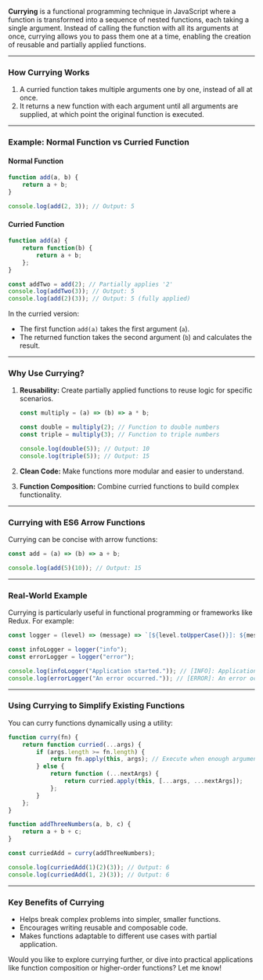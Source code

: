 **Currying** is a functional programming technique in JavaScript where a function is transformed into a sequence of nested functions, each taking a single argument. Instead of calling the function with all its arguments at once, currying allows you to pass them one at a time, enabling the creation of reusable and partially applied functions.

---

### **How Currying Works**
1. A curried function takes multiple arguments one by one, instead of all at once.
2. It returns a new function with each argument until all arguments are supplied, at which point the original function is executed.

---

### **Example: Normal Function vs Curried Function**

#### Normal Function
```javascript
function add(a, b) {
    return a + b;
}

console.log(add(2, 3)); // Output: 5
```

#### Curried Function
```javascript
function add(a) {
    return function(b) {
        return a + b;
    };
}

const addTwo = add(2); // Partially applies '2'
console.log(addTwo(3)); // Output: 5
console.log(add(2)(3)); // Output: 5 (fully applied)
```

In the curried version:
- The first function `add(a)` takes the first argument (`a`).
- The returned function takes the second argument (`b`) and calculates the result.

---

### **Why Use Currying?**
1. **Reusability:** Create partially applied functions to reuse logic for specific scenarios.
   ```javascript
   const multiply = (a) => (b) => a * b;

   const double = multiply(2); // Function to double numbers
   const triple = multiply(3); // Function to triple numbers

   console.log(double(5)); // Output: 10
   console.log(triple(5)); // Output: 15
   ```

2. **Clean Code:** Make functions more modular and easier to understand.
3. **Function Composition:** Combine curried functions to build complex functionality.

---

### **Currying with ES6 Arrow Functions**
Currying can be concise with arrow functions:
```javascript
const add = (a) => (b) => a + b;

console.log(add(5)(10)); // Output: 15
```

---

### **Real-World Example**
Currying is particularly useful in functional programming or frameworks like Redux. For example:
```javascript
const logger = (level) => (message) => `[${level.toUpperCase()}]: ${message}`;

const infoLogger = logger("info");
const errorLogger = logger("error");

console.log(infoLogger("Application started.")); // [INFO]: Application started.
console.log(errorLogger("An error occurred.")); // [ERROR]: An error occurred.
```

---

### **Using Currying to Simplify Existing Functions**
You can curry functions dynamically using a utility:
```javascript
function curry(fn) {
    return function curried(...args) {
        if (args.length >= fn.length) {
            return fn.apply(this, args); // Execute when enough arguments are provided
        } else {
            return function (...nextArgs) {
                return curried.apply(this, [...args, ...nextArgs]);
            };
        }
    };
}

function addThreeNumbers(a, b, c) {
    return a + b + c;
}

const curriedAdd = curry(addThreeNumbers);

console.log(curriedAdd(1)(2)(3)); // Output: 6
console.log(curriedAdd(1, 2)(3)); // Output: 6
```

---

### **Key Benefits of Currying**
- Helps break complex problems into simpler, smaller functions.
- Encourages writing reusable and composable code.
- Makes functions adaptable to different use cases with partial application.

Would you like to explore currying further, or dive into practical applications like function composition or higher-order functions? Let me know!